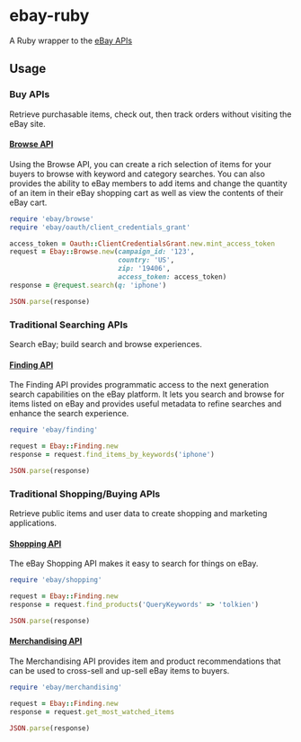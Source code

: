 # ebay-ruby

A Ruby wrapper to the [eBay APIs]

## Usage

### Buy APIs

Retrieve purchasable items, check out, then track orders without visiting the eBay site.

#### [Browse API]

Using the Browse API, you can create a rich selection of items for your buyers to browse with keyword and category searches. You can also provides the ability to eBay members to add items and change the quantity of an item in their eBay shopping cart as well as view the contents of their eBay cart.

```ruby
require 'ebay/browse'
require 'ebay/oauth/client_credentials_grant'

access_token = Oauth::ClientCredentialsGrant.new.mint_access_token
request = Ebay::Browse.new(campaign_id: '123',
                           country: 'US',
                           zip: '19406',
                           access_token: access_token)
response = @request.search(q: 'iphone')

JSON.parse(response)
```

### Traditional Searching APIs

Search eBay; build search and browse experiences.

#### [Finding API]

The Finding API provides programmatic access to the next generation search capabilities on the eBay platform. It lets you search and browse for items listed on eBay and provides useful metadata to refine searches and enhance the search experience.

```ruby
require 'ebay/finding'

request = Ebay::Finding.new
response = request.find_items_by_keywords('iphone')

JSON.parse(response)
```

### Traditional Shopping/Buying APIs

Retrieve public items and user data to create shopping and marketing applications.

#### [Shopping API]

The eBay Shopping API makes it easy to search for things on eBay.

```ruby
require 'ebay/shopping'

request = Ebay::Finding.new
response = request.find_products('QueryKeywords' => 'tolkien')

JSON.parse(response)
```

#### [Merchandising API]

The Merchandising API provides item and product recommendations that can be used to cross-sell and up-sell eBay items to buyers.

```ruby
require 'ebay/merchandising'

request = Ebay::Finding.new
response = request.get_most_watched_items

JSON.parse(response)
```

[eBay APIs]: https://developer.ebay.com/docs
[Browse API]: https://developer.ebay.com/api-docs/buy/browse/static/overview.html
[Finding API]: https://developer.ebay.com/Devzone/finding/Concepts/FindingAPIGuide.html
[Shopping API]: https://developer.ebay.com/Devzone/shopping/docs/Concepts/ShoppingAPIGuide.html
[Merchandising API]: https://developer.ebay.com/Devzone/merchandising/docs/Concepts/merchandisingAPIGuide.html
